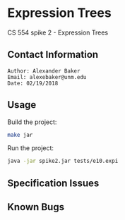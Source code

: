 # Expression Trees

CS 554 spike 2 - Expression Trees


## Contact Information

    Author: Alexander Baker
    Email: alexebaker@unm.edu
    Date: 02/19/2018


## Usage

Build the project:

```bash
make jar
```

Run the project:

```bash
java -jar spike2.jar tests/e10.expi
```


## Specification Issues


## Known Bugs


